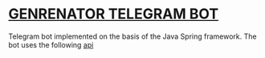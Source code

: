 # [GENRENATOR TELEGRAM BOT](https://t.me/genrenator_bot)

Telegram bot implemented on the basis of the Java Spring framework.
The bot uses the following [api](https://binaryjazz.us/genrenator-api/")
